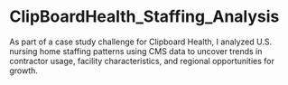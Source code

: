 # ClipBoardHealth_Staffing_Analysis
As part of a case study challenge for Clipboard Health, I analyzed U.S. nursing home staffing patterns using CMS data to uncover trends in contractor usage, facility characteristics, and regional opportunities for growth.



